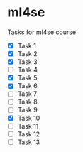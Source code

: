 # ml4se
Tasks for ml4se course


- [x] Task 1
- [x] Task 2
- [x] Task 3
- [ ] Task 4
- [x] Task 5
- [x] Task 6
- [ ] Task 7
- [ ] Task 8
- [ ] Task 9
- [x] Task 10
- [ ] Task 11
- [ ] Task 12
- [ ] Task 13
